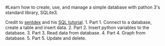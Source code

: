 #Learn how to create, use, and manage a simple database with pathon 3's standard library, SQLite3.

Credit to [sentdex](https://www.youtube.com/channel/UCfzlCWGWYyIQ0aLC5w48gBQ) and his [SQL tutorial](https://www.youtube.com/playlist?list=PLQVvvaa0QuDezJh0sC5CqXLKZTSKU1YNo).
    1. Part 1. Connect to a database, create a table and insert data.
    2. Part 2. Insert python variables to the database.
    3. Part 3. Read data from database.
    4. Part 4. Graph from database.
    5. Part 5. Update and delete.

